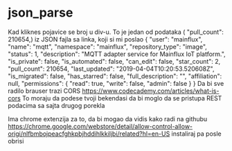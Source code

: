 # json_parse

Kad kliknes pojavice se broj u div-u.
To je jedan od podataka ( "pull_count": 210654,) iz JSON fajla sa linka, koji si mi poslao
 {
      "user": "mainflux",
      "name": "mqtt",
      "namespace": "mainflux",
      "repository_type": "image",
      "status": 1,
      "description": "MQTT adapter service for Mainflux IoT platform.",
      "is_private": false,
      "is_automated": false,
      "can_edit": false,
      "star_count": 2,
      "pull_count": 210654,
      "last_updated": "2019-04-04T10:20:53.520608Z",
      "is_migrated": false,
      "has_starred": false,
      "full_description": "",
      "affiliation": null,
      "permissions": {
        "read": true,
        "write": false,
        "admin": false
      }
    }
Da bi sve radilo brauser trazi CORS
https://www.codecademy.com/articles/what-is-cors
To moraju da podese tvoji bekendasi da bi moglo da se pristupa REST podacima sa sajta drugog porekla

Ima chrome extenzija za to, da bi mogao da vidis kako radi na githubu
https://chrome.google.com/webstore/detail/allow-control-allow-origi/nlfbmbojpeacfghkpbjhddihlkkiljbi/related?hl=en-US
instaliraj pa posle obrisi

